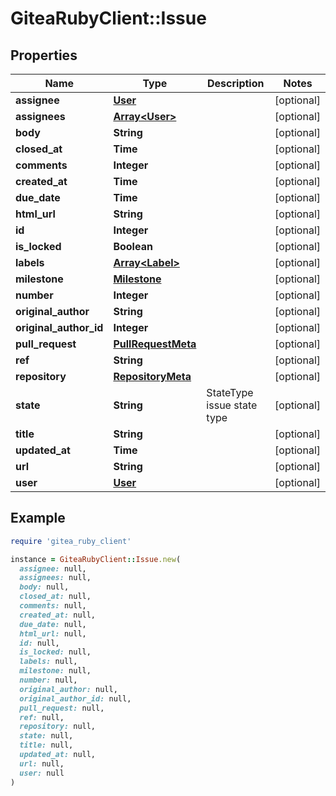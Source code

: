 # GiteaRubyClient::Issue

## Properties

| Name | Type | Description | Notes |
| ---- | ---- | ----------- | ----- |
| **assignee** | [**User**](User.md) |  | [optional] |
| **assignees** | [**Array&lt;User&gt;**](User.md) |  | [optional] |
| **body** | **String** |  | [optional] |
| **closed_at** | **Time** |  | [optional] |
| **comments** | **Integer** |  | [optional] |
| **created_at** | **Time** |  | [optional] |
| **due_date** | **Time** |  | [optional] |
| **html_url** | **String** |  | [optional] |
| **id** | **Integer** |  | [optional] |
| **is_locked** | **Boolean** |  | [optional] |
| **labels** | [**Array&lt;Label&gt;**](Label.md) |  | [optional] |
| **milestone** | [**Milestone**](Milestone.md) |  | [optional] |
| **number** | **Integer** |  | [optional] |
| **original_author** | **String** |  | [optional] |
| **original_author_id** | **Integer** |  | [optional] |
| **pull_request** | [**PullRequestMeta**](PullRequestMeta.md) |  | [optional] |
| **ref** | **String** |  | [optional] |
| **repository** | [**RepositoryMeta**](RepositoryMeta.md) |  | [optional] |
| **state** | **String** | StateType issue state type | [optional] |
| **title** | **String** |  | [optional] |
| **updated_at** | **Time** |  | [optional] |
| **url** | **String** |  | [optional] |
| **user** | [**User**](User.md) |  | [optional] |

## Example

```ruby
require 'gitea_ruby_client'

instance = GiteaRubyClient::Issue.new(
  assignee: null,
  assignees: null,
  body: null,
  closed_at: null,
  comments: null,
  created_at: null,
  due_date: null,
  html_url: null,
  id: null,
  is_locked: null,
  labels: null,
  milestone: null,
  number: null,
  original_author: null,
  original_author_id: null,
  pull_request: null,
  ref: null,
  repository: null,
  state: null,
  title: null,
  updated_at: null,
  url: null,
  user: null
)
```

